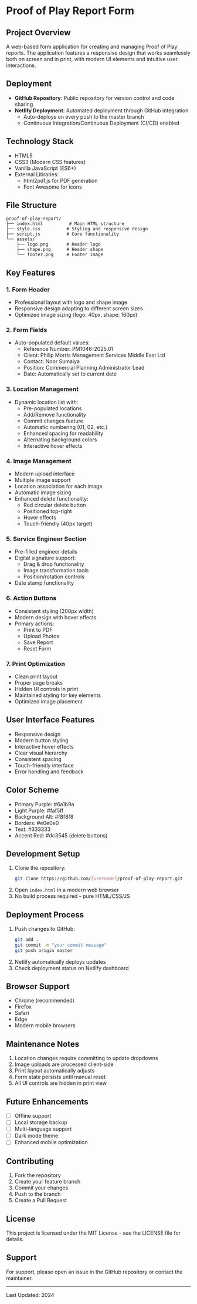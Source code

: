 # Proof of Play Report Form

## Project Overview
A web-based form application for creating and managing Proof of Play reports. The application features a responsive design that works seamlessly both on screen and in print, with modern UI elements and intuitive user interactions.

## Deployment
- **GitHub Repository**: Public repository for version control and code sharing
- **Netlify Deployment**: Automated deployment through GitHub integration
  - Auto-deploys on every push to the master branch
  - Continuous Integration/Continuous Deployment (CI/CD) enabled

## Technology Stack
- HTML5
- CSS3 (Modern CSS features)
- Vanilla JavaScript (ES6+)
- External Libraries:
  - html2pdf.js for PDF generation
  - Font Awesome for icons

## File Structure
```
proof-of-play-report/
├── index.html          # Main HTML structure
├── style.css          # Styling and responsive design
├── script.js          # Core functionality
└── assets/
    ├── logo.png       # Header logo
    ├── shape.png      # Header shape
    └── footer.png     # Footer image
```

## Key Features

### 1. Form Header
- Professional layout with logo and shape image
- Responsive design adapting to different screen sizes
- Optimized image sizing (logo: 40px, shape: 160px)

### 2. Form Fields
- Auto-populated default values:
  - Reference Number: PM1046-2025.01
  - Client: Philip Morris Management Services Middle East Ltd
  - Contact: Noor Sumaiya
  - Position: Commercial Planning Administrator Lead
  - Date: Automatically set to current date

### 3. Location Management
- Dynamic location list with:
  - Pre-populated locations
  - Add/Remove functionality
  - Commit changes feature
  - Automatic numbering (01, 02, etc.)
  - Enhanced spacing for readability
  - Alternating background colors
  - Interactive hover effects

### 4. Image Management
- Modern upload interface
- Multiple image support
- Location association for each image
- Automatic image sizing
- Enhanced delete functionality:
  - Red circular delete button
  - Positioned top-right
  - Hover effects
  - Touch-friendly (40px target)

### 5. Service Engineer Section
- Pre-filled engineer details
- Digital signature support:
  - Drag & drop functionality
  - Image transformation tools
  - Position/rotation controls
- Date stamp functionality

### 6. Action Buttons
- Consistent styling (200px width)
- Modern design with hover effects
- Primary actions:
  - Print to PDF
  - Upload Photos
  - Save Report
  - Reset Form

### 7. Print Optimization
- Clean print layout
- Proper page breaks
- Hidden UI controls in print
- Maintained styling for key elements
- Optimized image placement

## User Interface Features
- Responsive design
- Modern button styling
- Interactive hover effects
- Clear visual hierarchy
- Consistent spacing
- Touch-friendly interface
- Error handling and feedback

## Color Scheme
- Primary Purple: #6a1b9a
- Light Purple: #faf5ff
- Background Alt: #f8f8f8
- Borders: #e0e0e0
- Text: #333333
- Accent Red: #dc3545 (delete buttons)

## Development Setup
1. Clone the repository:
   ```bash
   git clone https://github.com/[username]/proof-of-play-report.git
   ```
2. Open `index.html` in a modern web browser
3. No build process required - pure HTML/CSS/JS

## Deployment Process
1. Push changes to GitHub:
   ```bash
   git add .
   git commit -m "your commit message"
   git push origin master
   ```
2. Netlify automatically deploys updates
3. Check deployment status on Netlify dashboard

## Browser Support
- Chrome (recommended)
- Firefox
- Safari
- Edge
- Modern mobile browsers

## Maintenance Notes
1. Location changes require committing to update dropdowns
2. Image uploads are processed client-side
3. Print layout automatically adjusts
4. Form state persists until manual reset
5. All UI controls are hidden in print view

## Future Enhancements
- [ ] Offline support
- [ ] Local storage backup
- [ ] Multi-language support
- [ ] Dark mode theme
- [ ] Enhanced mobile optimization

## Contributing
1. Fork the repository
2. Create your feature branch
3. Commit your changes
4. Push to the branch
5. Create a Pull Request

## License
This project is licensed under the MIT License - see the LICENSE file for details.

## Support
For support, please open an issue in the GitHub repository or contact the maintainer.

---
Last Updated: 2024 